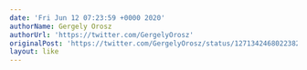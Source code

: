 ```yaml
---
date: 'Fri Jun 12 07:23:59 +0000 2020'
authorName: Gergely Orosz
authorUrl: 'https://twitter.com/GergelyOrosz'
originalPost: 'https://twitter.com/GergelyOrosz/status/1271342468022382592'
layout: like
---
```

